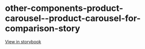 # other-components-product-carousel--product-carousel-for-comparison-story

[View in storybook](https://raw.githack.com/Independent-Digital-News-and-Media-Ltd/indy-branch-review/PR-7767-sb/index.html?path=/story/other-components-product-carousel--product-carousel-for-comparison-story)